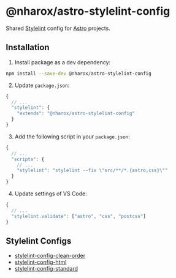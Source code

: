 # @nharox/astro-stylelint-config

Shared [Stylelint](https://stylelint.io/) config for [Astro](https://astro.build/) projects.

## Installation

1. Install package as a dev dependency:

```bash
npm install --save-dev @nharox/astro-stylelint-config
```

2. Update `package.json`:

```js
{
  // ...
  "stylelint": {
    "extends": "@nharox/astro-stylelint-config"
  }
}
```

3. Add the following script in your `package.json`:

```js
{
  // ...
  "scripts": {
    // ...
    "stylelint": "stylelint --fix \"src/**/*.{astro,css}\""
  }
}
```

4. Update settings of VS Code:

```js
{
  // ...
  "stylelint.validate": ["astro", "css", "postcss"]
}
```

## Stylelint Configs

- [stylelint-config-clean-order](https://github.com/kutsan/stylelint-config-clean-order)
- [stylelint-config-html](https://github.com/ota-meshi/stylelint-config-html)
- [stylelint-config-standard](https://github.com/stylelint/stylelint-config-standard)

